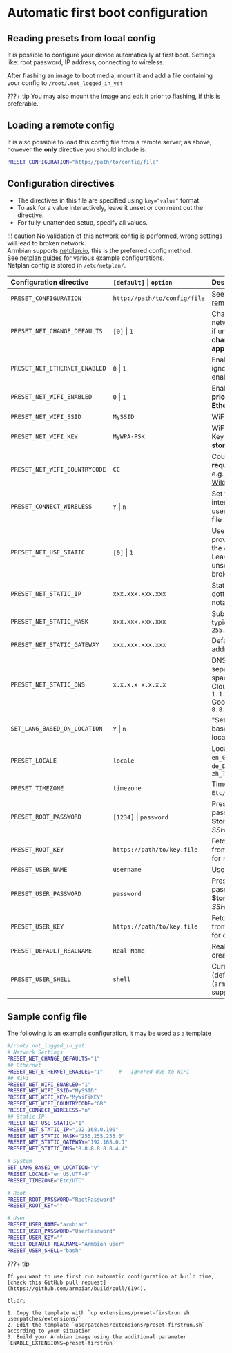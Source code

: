# Automatic first boot configuration

## Reading presets from local config

It is possible to configure your device automatically at first boot. Settings like: root password, IP address, connecting to wireless.

After flashing an image to boot media, mount it and add a file containing your config to `/root/.not_logged_in_yet`

???+ tip
    You may also mount the image and edit it prior to flashing, if this is preferable.

## Loading a remote config

It is also possible to load this config file from a remote server, as above, however the **only** directive you should include is:

```bash title="/root/.not_logged_in_yet"
PRESET_CONFIGURATION="http://path/to/config/file"
```

## Configuration directives

- The directives in this file are specified using `key="value"` format.  
- To ask for a value interactively, leave it unset or comment out the directive.  
- For fully-unattended setup, specify all values.  

!!! caution
    No validation of this network config is performed, wrong settings will lead to broken network.  
    Armbian supports [netplan.io](https://netplan.io), this is the preferred config method.  
    See [netplan guides](https://netplan.readthedocs.io/en/stable/examples/) for various example configurations.  
    Netplan config is stored in `/etc/netplan/`.  

| Configuration directive | `[default]` \| `option` | Description: |
| :---------------------- | :-------------- | :----------- |
| `PRESET_CONFIGURATION` |  `http://path/to/config/file` |  See [Loading a remote config](#loading-a-remote-config) |
| `PRESET_NET_CHANGE_DEFAULTS` | `[0]` \| `1` | Change default network settings<br>if unset, **no network changes will be applied** |
| `PRESET_NET_ETHERNET_ENABLED` | `0` \| `1` | Enable Ethernet, ignored if WiFi enabled |
| `PRESET_NET_WIFI_ENABLED` | `0` \| `1` | Enable WiFi, **takes priority over Ethernet** |
| `PRESET_NET_WIFI_SSID` | `MySSID` | WiFi SSID |
| `PRESET_NET_WIFI_KEY` | `MyWPA-PSK` | WiFi Pre-Shared Key (Password), **stored in plaintext** |
| `PRESET_NET_WIFI_COUNTRYCODE` | `CC` | Country code, **required** for WiFi<br>e.g. `GB`, `US`, `DE`; see [Wikipedia/ISO_3166](https://en.wikipedia.org/wiki/ISO_3166-1_alpha-2) |
| `PRESET_CONNECT_WIRELESS` | `Y` \| `n` | Set to `Y` for interactive mode, `n` uses values from file |
| `PRESET_NET_USE_STATIC` | `[0]` \| `1` | Use the static IP provided, DHCP is the default<br>Leaving **any** value unset will result in a broken config |
| `PRESET_NET_STATIC_IP` | `xxx.xxx.xxx.xxx` | Static IPv4 address, dotted decimal notation |
| `PRESET_NET_STATIC_MASK` | `xxx.xxx.xxx.xxx` | Subnet mask, typically `255.255.255.0` |
| `PRESET_NET_STATIC_GATEWAY` | `xxx.xxx.xxx.xxx` | Default gateway address |
| `PRESET_NET_STATIC_DNS` | `x.x.x.x x.x.x.x` | DNS Servers to use, separated by a space. If unsure:<br>CloudFlare is `1.1.1.1 1.0.0.1`<br>Google is `8.8.8.8 8.8.4.4` |
| `SET_LANG_BASED_ON_LOCATION` | `Y` \| `n` | "Set user language based on your location?" |
| `PRESET_LOCALE` | `locale` | Locale e.g. `en_GB.UTF-8`, `de_DE.UTF-8`, `zh_TW.UTF-8` |
| `PRESET_TIMEZONE` | `timezone` | Timezone e.g. `Etc/UTC`, |
| `PRESET_ROOT_PASSWORD` | `[1234]` \| `password` | Preset `root` password<br>**Stored in plaintext**, *SSH keys are safer!* |
| `PRESET_ROOT_KEY` | `https://path/to/key.file` | Fetches public key from specified URL for `root` user |
| `PRESET_USER_NAME` | `username` | Username to create |
| `PRESET_USER_PASSWORD` | `password` | Preset created user password<br>**Stored in plaintext**, *SSH keys are safer!* |
| `PRESET_USER_KEY` | `https://path/to/key.file` | Fetches public key from specified URL for created user |
| `PRESET_DEFAULT_REALNAME` | `Real Name` | RealName to use for created user |
| `PRESET_USER_SHELL` | `shell` | Currently only `bash` (default) or `zsh` (`armbian-zsh`) supported |

## Sample config file

The following is an example configuration, it may be used as a template  

```bash title="/root/.not_logged_in_yet"
#/root/.not_logged_in_yet
# Network Settings
PRESET_NET_CHANGE_DEFAULTS="1"
## Ethernet
PRESET_NET_ETHERNET_ENABLED="1"     #   Ignored due to WiFi
## WiFi
PRESET_NET_WIFI_ENABLED="1"
PRESET_NET_WIFI_SSID="MySSID"
PRESET_NET_WIFI_KEY="MyWiFiKEY"
PRESET_NET_WIFI_COUNTRYCODE="GB"
PRESET_CONNECT_WIRELESS="n"
## Static IP
PRESET_NET_USE_STATIC="1"
PRESET_NET_STATIC_IP="192.168.0.100"
PRESET_NET_STATIC_MASK="255.255.255.0"
PRESET_NET_STATIC_GATEWAY="192.168.0.1"
PRESET_NET_STATIC_DNS="8.8.8.8 8.8.4.4"

# System
SET_LANG_BASED_ON_LOCATION="y"
PRESET_LOCALE="en_US.UTF-8"
PRESET_TIMEZONE="Etc/UTC"

# Root
PRESET_ROOT_PASSWORD="RootPassword"
PRESET_ROOT_KEY=""

# User
PRESET_USER_NAME="armbian"
PRESET_USER_PASSWORD="UserPassword"
PRESET_USER_KEY=""
PRESET_DEFAULT_REALNAME="Armbian user"
PRESET_USER_SHELL="bash"
```

???+ tip

    If you want to use first run automatic configuration at build time, [check this GitHub pull request](https://github.com/armbian/build/pull/6194).

    tl;dr;

    1. Copy the template with `cp extensions/preset-firstrun.sh userpatches/extensions/`
    2. Edit the template `userpatches/extensions/preset-firstrun.sh` according to your situation
    3. Build your Armbian image using the additional parameter `ENABLE_EXTENSIONS=preset-firstrun`
